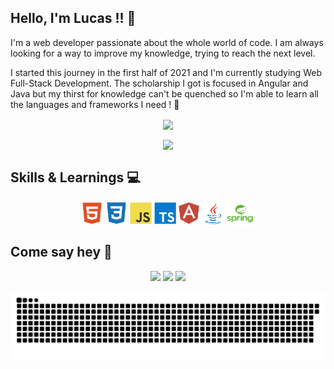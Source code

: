 ## Hello, I'm Lucas !! :wave:


I'm a web developer passionate about the whole world of code. I am always looking for a way to improve my knowledge, trying to reach the next level. 

I started this journey in the first half of 2021 and I'm currently studying Web Full-Stack Development. The scholarship I got is focused in Angular and Java but my thirst for knowledge can't be quenched so I'm able to learn all the languages and frameworks I need ! :rocket:


<div align="center">
  <p><img align="center" src="https://github-readme-stats.vercel.app/api?username=lucasvg97&theme=radical&show_icons=true"/>     </p>
  
  <p><img align="center" src="https://github-readme-stats.vercel.app/api/top-langs/?username=lucasvg97&theme=radical&show_icons=true"/></p>
</div>

## Skills & Learnings 💻

<div align="center">
  <img align="center" alt="HTML5-icon" height="35" width="35" src="https://github.com/devicons/devicon/blob/master/icons/html5/html5-plain.svg">
  <img align="center" alt="CSS3-icon" height="35" width="35" src="https://github.com/devicons/devicon/blob/master/icons/css3/css3-plain.svg">
  <img align="center" alt="JavaScript-icon" height="35" width="35" src="https://github.com/devicons/devicon/blob/master/icons/javascript/javascript-original.svg">
  <img align="center" alt="Typescript-icon" height="35" width="35" src="https://github.com/devicons/devicon/blob/master/icons/typescript/typescript-plain.svg">
  <img align="center" alt="Angular-icon" height="35" width="35" src="https://github.com/devicons/devicon/blob/master/icons/angularjs/angularjs-plain.svg">
  <img align="center" alt="Java-icon" height="35" width="35" src="https://github.com/devicons/devicon/blob/master/icons/java/java-original.svg">
  <img align="center" alt="Spring-icon" height="40" width="45" src="https://github.com/devicons/devicon/blob/master/icons/spring/spring-original-wordmark.svg">
</div>


  
## Come say hey 🤙
  
  <div align="center"> 
  <a href="mailto:lucasvg97@gmail.com"><img src="https://img.shields.io/badge/Gmail-D14836?style=for-the-badge&logo=gmail&logoColor=white"></a>
  <a href="https://www.instagram.com/lucasvg97/"><img src="https://img.shields.io/badge/Instagram-E4405F?style=for-the-badge&logo=instagram&logoColor=white"></a>
  <a href="https://www.linkedin.com/in/lucas-gonçalves-529495160/"><img src="https://img.shields.io/badge/LinkedIn-0077B5?style=for-the-badge&logo=linkedin&logoColor=white"></a> 
  </div>
  
  

![snake.gif](https://github.com/LucasVG97/LucasVG97/blob/output/github-contribution-grid-snake.svg)

<!---
LucasVG97/LucasVG97 is a ✨ special ✨ repository because its `README.md` (this file) appears on your GitHub profile.
You can click the Preview link to take a look at your changes.
--->

